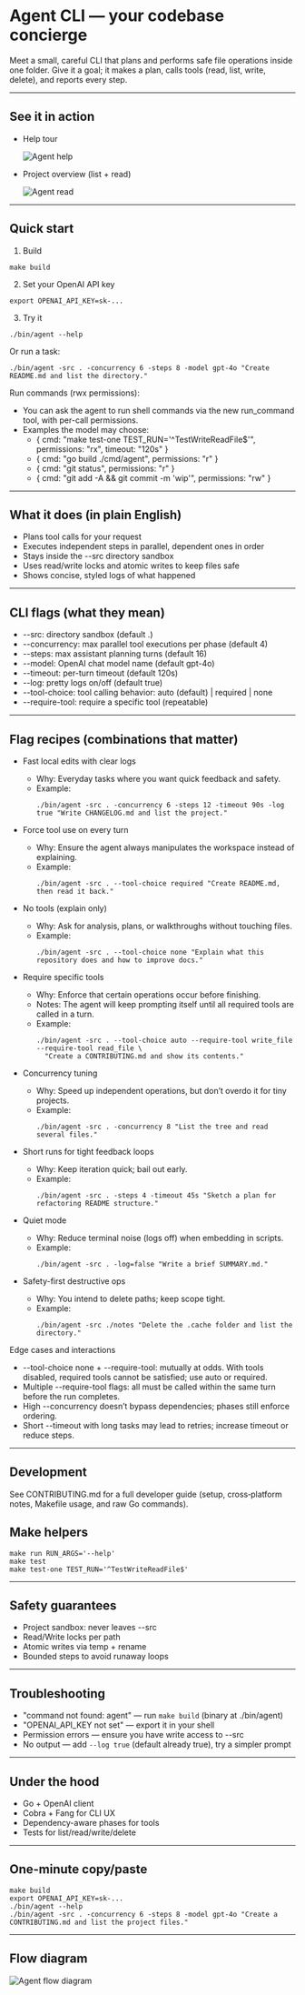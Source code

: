 # Agent CLI — your codebase concierge

Meet a small, careful CLI that plans and performs safe file operations inside one folder. Give it a goal; it makes a plan, calls tools (read, list, write, delete), and reports every step.

---

## See it in action

- Help tour

  ![Agent help](docs/assets/agent-help.gif)

- Project overview (list + read)

  ![Agent read](docs/assets/agent-read.gif)

---

## Quick start

1) Build

```
make build
```

2) Set your OpenAI API key

```
export OPENAI_API_KEY=sk-...
```

3) Try it

```
./bin/agent --help
```

Or run a task:

```
./bin/agent -src . -concurrency 6 -steps 8 -model gpt-4o "Create README.md and list the directory."
```

Run commands (rwx permissions):
- You can ask the agent to run shell commands via the new run_command tool, with per-call permissions.
- Examples the model may choose:
  - { cmd: "make test-one TEST_RUN='^TestWriteReadFile$'", permissions: "rx", timeout: "120s" }
  - { cmd: "go build ./cmd/agent", permissions: "r" }
  - { cmd: "git status", permissions: "r" }
  - { cmd: "git add -A && git commit -m 'wip'", permissions: "rw" }

---

## What it does (in plain English)

- Plans tool calls for your request
- Executes independent steps in parallel, dependent ones in order
- Stays inside the --src directory sandbox
- Uses read/write locks and atomic writes to keep files safe
- Shows concise, styled logs of what happened

---

## CLI flags (what they mean)

- --src: directory sandbox (default .)
- --concurrency: max parallel tool executions per phase (default 4)
- --steps: max assistant planning turns (default 16)
- --model: OpenAI chat model name (default gpt-4o)
- --timeout: per-turn timeout (default 120s)
- --log: pretty logs on/off (default true)
- --tool-choice: tool calling behavior: auto (default) | required | none
- --require-tool: require a specific tool (repeatable)

---

## Flag recipes (combinations that matter)

- Fast local edits with clear logs
  - Why: Everyday tasks where you want quick feedback and safety.
  - Example:
    ```
    ./bin/agent -src . -concurrency 6 -steps 12 -timeout 90s -log true "Write CHANGELOG.md and list the project."
    ```

- Force tool use on every turn
  - Why: Ensure the agent always manipulates the workspace instead of explaining.
  - Example:
    ```
    ./bin/agent -src . --tool-choice required "Create README.md, then read it back."
    ```

- No tools (explain only)
  - Why: Ask for analysis, plans, or walkthroughs without touching files.
  - Example:
    ```
    ./bin/agent -src . --tool-choice none "Explain what this repository does and how to improve docs."
    ```

- Require specific tools
  - Why: Enforce that certain operations occur before finishing.
  - Notes: The agent will keep prompting itself until all required tools are called in a turn.
  - Example:
    ```
    ./bin/agent -src . --tool-choice auto --require-tool write_file --require-tool read_file \
      "Create a CONTRIBUTING.md and show its contents."
    ```

- Concurrency tuning
  - Why: Speed up independent operations, but don’t overdo it for tiny projects.
  - Example:
    ```
    ./bin/agent -src . -concurrency 8 "List the tree and read several files."
    ```

- Short runs for tight feedback loops
  - Why: Keep iteration quick; bail out early.
  - Example:
    ```
    ./bin/agent -src . -steps 4 -timeout 45s "Sketch a plan for refactoring README structure."
    ```

- Quiet mode
  - Why: Reduce terminal noise (logs off) when embedding in scripts.
  - Example:
    ```
    ./bin/agent -src . -log=false "Write a brief SUMMARY.md."
    ```

- Safety-first destructive ops
  - Why: You intend to delete paths; keep scope tight.
  - Example:
    ```
    ./bin/agent -src ./notes "Delete the .cache folder and list the directory."
    ```

Edge cases and interactions
- --tool-choice none + --require-tool: mutually at odds. With tools disabled, required tools cannot be satisfied; use auto or required.
- Multiple --require-tool flags: all must be called within the same turn before the run completes.
- High --concurrency doesn’t bypass dependencies; phases still enforce ordering.
- Short --timeout with long tasks may lead to retries; increase timeout or reduce steps.

---

## Development

See CONTRIBUTING.md for a full developer guide (setup, cross‑platform notes, Makefile usage, and raw Go commands).

## Make helpers

```
make run RUN_ARGS='--help'
make test
make test-one TEST_RUN='^TestWriteReadFile$'
```

---

## Safety guarantees

- Project sandbox: never leaves --src
- Read/Write locks per path
- Atomic writes via temp + rename
- Bounded steps to avoid runaway loops

---

## Troubleshooting

- "command not found: agent" — run `make build` (binary at ./bin/agent)
- "OPENAI_API_KEY not set" — export it in your shell
- Permission errors — ensure you have write access to --src
- No output — add `--log true` (default already true), try a simpler prompt

---

## Under the hood

- Go + OpenAI client
- Cobra + Fang for CLI UX
- Dependency-aware phases for tools
- Tests for list/read/write/delete

---

## One-minute copy/paste

```
make build
export OPENAI_API_KEY=sk-...
./bin/agent --help
./bin/agent -src . -concurrency 6 -steps 8 -model gpt-4o "Create a CONTRIBUTING.md and list the project files."
```

---

## Flow diagram

![Agent flow diagram](docs/assets/cds.agent.diagram.png)
